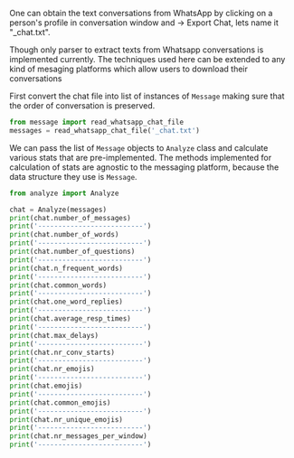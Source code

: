 One can obtain the text conversations from WhatsApp
by clicking on a person's profile in conversation window 
and -> Export Chat, lets name it "_chat.txt".

Though only parser to extract texts from Whatsapp conversations
is implemented currently. The techniques used here can be extended to any kind 
of mesaging platforms which allow users to download their conversations 

First convert the chat file into list of instances of `Message`
making sure that the order of conversation is preserved.
```python
from message import read_whatsapp_chat_file
messages = read_whatsapp_chat_file('_chat.txt')
```

We can pass the list of `Message` objects to `Analyze` class
and calculate various stats that are pre-implemented. The methods implemented
for calculation of stats are agnostic to the messaging platform, because
the data structure they use is `Message`.

```python
from analyze import Analyze

chat = Analyze(messages)
print(chat.number_of_messages)
print('--------------------------')
print(chat.number_of_words)
print('--------------------------')
print(chat.number_of_questions)
print('--------------------------')
print(chat.n_frequent_words)
print('--------------------------')
print(chat.common_words)
print('--------------------------')
print(chat.one_word_replies)
print('--------------------------')
print(chat.average_resp_times)
print('--------------------------')
print(chat.max_delays)
print('--------------------------')
print(chat.nr_conv_starts)
print('--------------------------')
print(chat.nr_emojis)
print('--------------------------')
print(chat.emojis)
print('--------------------------')
print(chat.common_emojis)
print('--------------------------')
print(chat.nr_unique_emojis)
print('--------------------------')
print(chat.nr_messages_per_window)
print('--------------------------')
```
